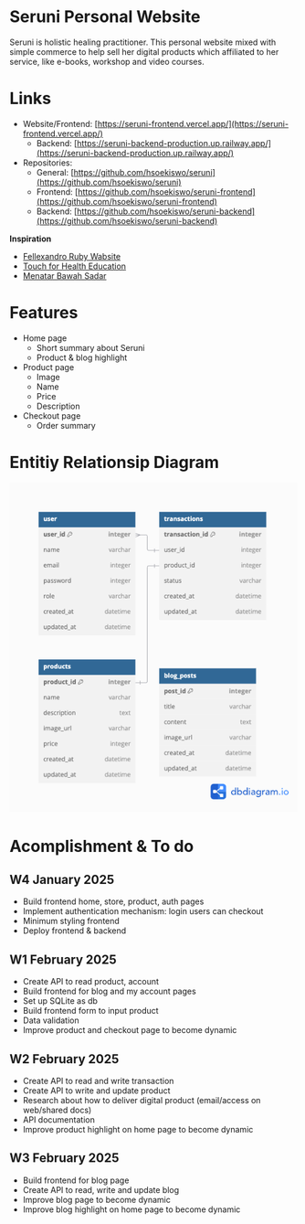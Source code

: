 # Seruni Personal Website
Seruni is holistic healing practitioner. This personal website mixed with simple commerce to help sell her digital products which affiliated to her service, like e-books, workshop and video courses.

# Links
- Website/Frontend: [https://seruni-frontend.vercel.app/](https://seruni-frontend.vercel.app/)
    - Backend: [https://seruni-backend-production.up.railway.app/](https://seruni-backend-production.up.railway.app/)
- Repositories:
    - General: [https://github.com/hsoekiswo/seruni](https://github.com/hsoekiswo/seruni)
    - Frontend: [https://github.com/hsoekiswo/seruni-frontend](https://github.com/hsoekiswo/seruni-frontend)
    - Backend: [https://github.com/hsoekiswo/seruni-backend](https://github.com/hsoekiswo/seruni-backend)

**Inspiration**
- [Fellexandro Ruby Wabsite](https://fellexandroruby.com/product/15-tools-of-writing/)
- [Touch for Health Education](https://fellexandroruby.com/product/15-tools-of-writing/)
- [Menatar Bawah Sadar](https://menatarbawahsadar.id/collections/online-course)

# Features
- Home page
    - Short summary about Seruni
    - Product & blog highlight
- Product page
    - Image
    - Name
    - Price
    - Description
- Checkout page
    - Order summary

# Entitiy Relationsip Diagram
![ERD](./diagrams/erd.png)

# Acomplishment & To do
## W4 January 2025
- Build frontend home, store, product, auth pages
- Implement authentication mechanism: login users can checkout
- Minimum styling frontend
- Deploy frontend & backend

## W1 February 2025
- Create API to read product, account
- Build frontend for blog and my account pages
- Set up SQLite as db
- Build frontend form to input product
- Data validation
- Improve product and checkout page to become dynamic

## W2 February 2025
- Create API to read and write transaction
- Create API to write and update product
- Research about how to deliver digital product (email/access on web/shared docs)
- API documentation
- Improve product highlight on home page to become dynamic

## W3 February 2025
- Build frontend for blog page
- Create API to read, write and update blog
- Improve blog page to become dynamic
- Improve blog highlight on home page to become dynamic